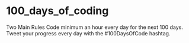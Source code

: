 # 100_days_of_coding
Two Main Rules
Code minimum an hour every day for the next 100 days.
Tweet your progress every day with the #100DaysOfCode hashtag.
